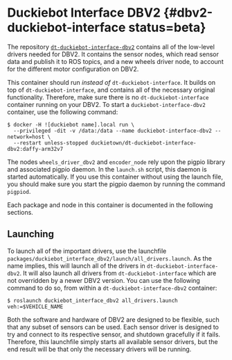 # Duckiebot Interface DBV2 {#dbv2-duckiebot-interface status=beta}

The repository [`dt-duckiebot-interface-dbv2`](https://github.com/duckietown/dt-duckiebot-interface-dbv2) contains
all of the low-level drivers needed for DBV2. It contains the sensor nodes, which read sensor data and publish it
to ROS topics, and a new wheels driver node, to account for the different motor configuration on DBV2.

This container should run _instead of_ `dt-duckiebot-interface`. It builds on top of `dt-duckiebot-interface`, and
contains all of the necessary original functionality. Therefore, make sure there is no `dt-duckiebot-interface`
container running on your DBV2. To start a `duckiebot-interface-dbv2` container, use the following command:

    $ docker -H ![duckiebot name].local run \
      --privileged -dit -v /data:/data --name duckiebot-interface-dbv2 --network=host \
      --restart unless-stopped duckietown/dt-duckiebot-interface-dbv2:daffy-arm32v7
      
The nodes `wheels_driver_dbv2` and `encoder_node` rely upon the pigpio library and associated pigpio daemon.
In the `launch.sh` script, this daemon is started automatically. If you use this container without using the launch
file, you should make sure you start the pigpio daemon by running the command `pigpiod`.

Each package and node in this container is documented in the following sections.

## Launching

To launch all of the important drivers, use the launchfile `packages/duckiebot_interface_dbv2/launch/all_drivers.launch`.
As the name implies, this will launch all of the drivers in `dt-duckiebot-interface-dbv2`. It will also launch
all drivers from `dt-duckiebot-interface` which are not overridden by a newer DBV2 version. You can use the
following command to do so, from within a `dt-duckiebot-interface-dbv2` container:

    $ roslaunch duckiebot_interface_dbv2 all_drivers.launch veh:=$VEHICLE_NAME

Both the software and hardware of DBV2 are designed to be flexible, such that any subset of sensors can be used.
Each sensor driver is designed to try and connect to its respective sensor, and shutdown gracefully if it fails.
Therefore, this launchfile simply starts all available sensor drivers, but the end result will be that only the
necessary drivers will be running.